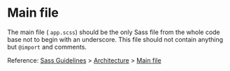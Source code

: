 # Main file

The main file ( `app.scss`) should be the only Sass file from the whole code base not to begin with an underscore. This file should not contain anything but `@import` and comments.

Reference: [Sass Guidelines](http://sass-guidelin.es/) > [Architecture](http://sass-guidelin.es/#architecture) > [Main file](http://sass-guidelin.es/#main-file)
